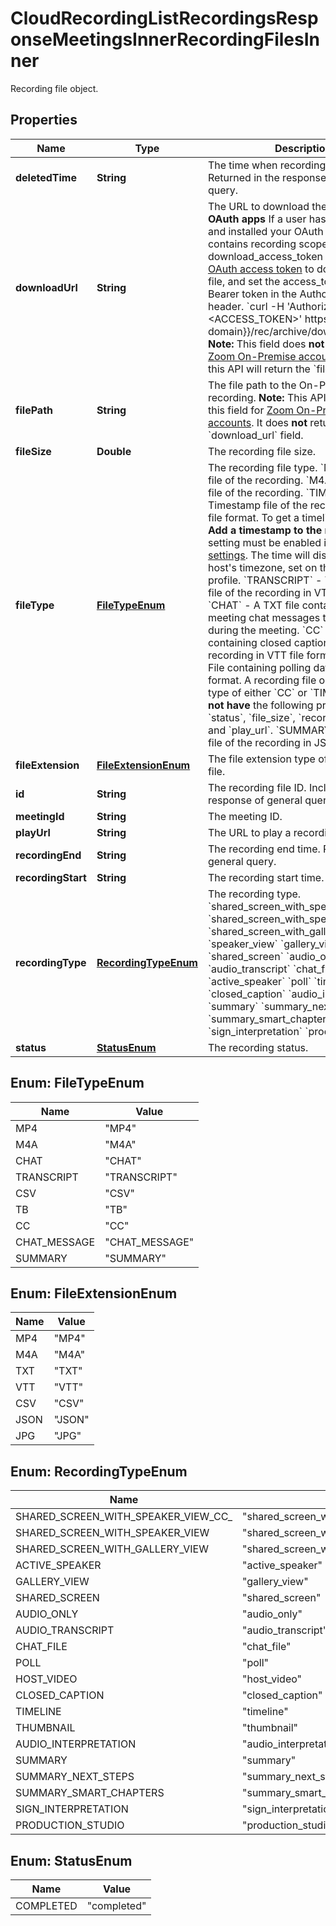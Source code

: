 

# CloudRecordingListRecordingsResponseMeetingsInnerRecordingFilesInner

Recording file object.

## Properties

| Name | Type | Description | Notes |
|------------ | ------------- | ------------- | -------------|
|**deletedTime** | **String** | The time when recording was deleted. Returned in the response only for trash query. |  [optional] |
|**downloadUrl** | **String** | The URL to download the recording.   **OAuth apps**   If a user has authorized and installed your OAuth app that contains recording scopes, use the download_access_token or the user&#39;s [OAuth access token](https://developers.zoom.us/docs/integrations/oauth/) to download the file, and set the access_token as a Bearer token in the Authorization header.   &#x60;curl -H &#39;Authorization: Bearer &lt;ACCESS_TOKEN&gt;&#39; https://{{base-domain}}/rec/archive/download/xyz&#x60;.   **Note:** This field does **not** return for [Zoom On-Premise accounts](https://support.zoom.us/hc/en-us/articles/360034064852-Zoom-On-Premise-Deployment). Instead, this API will return the &#x60;file_path&#x60; field. |  [optional] |
|**filePath** | **String** | The file path to the On-Premise account recording.   **Note:** This API only returns this field for [Zoom On-Premise accounts](https://support.zoom.us/hc/en-us/articles/360034064852-Zoom-On-Premise-Deployment). It does **not** return the &#x60;download_url&#x60; field. |  [optional] |
|**fileSize** | **Double** | The recording file size. |  [optional] |
|**fileType** | [**FileTypeEnum**](#FileTypeEnum) | The recording file type.     &#x60;MP4&#x60; - Video file of the recording.    &#x60;M4A&#x60; Audio-only file of the recording.    &#x60;TIMELINE&#x60; - Timestamp file of the recording in JSON file format. To get a timeline file, the **Add a timestamp to the recording** setting must be enabled in the [recording settings](https://support.zoom.us/hc/en-us/articles/203741855-Cloud-recording#h_3f14c3a4-d16b-4a3c-bbe5-ef7d24500048). The time will display in the host&#39;s timezone, set on their Zoom profile.      &#x60;TRANSCRIPT&#x60; - Transcription file of the recording in VTT format.     &#x60;CHAT&#x60; - A TXT file containing in-meeting chat messages that were sent during the meeting.    &#x60;CC&#x60; - File containing closed captions of the recording in VTT file format.    &#x60;CSV&#x60; - File containing polling data in CSV format.          A recording file object with file type of either &#x60;CC&#x60; or &#x60;TIMELINE&#x60; **does not have** the following properties:      &#x60;id&#x60;, &#x60;status&#x60;, &#x60;file_size&#x60;, &#x60;recording_type&#x60;, and &#x60;play_url&#x60;.    &#x60;SUMMARY&#x60; - Summary file of the recording in JSON file format. |  [optional] |
|**fileExtension** | [**FileExtensionEnum**](#FileExtensionEnum) | The file extension type of the recording file. |  [optional] |
|**id** | **String** | The recording file ID. Included in the response of general query. |  [optional] |
|**meetingId** | **String** | The meeting ID.  |  [optional] |
|**playUrl** | **String** | The URL to play a recording file. |  [optional] |
|**recordingEnd** | **String** | The recording end time. Response in general query. |  [optional] |
|**recordingStart** | **String** | The recording start time. |  [optional] |
|**recordingType** | [**RecordingTypeEnum**](#RecordingTypeEnum) | The recording type.    &#x60;shared_screen_with_speaker_view(CC)&#x60;    &#x60;shared_screen_with_speaker_view&#x60;    &#x60;shared_screen_with_gallery_view&#x60;    &#x60;speaker_view&#x60;    &#x60;gallery_view&#x60;    &#x60;shared_screen&#x60;    &#x60;audio_only&#x60;    &#x60;audio_transcript&#x60;    &#x60;chat_file&#x60;    &#x60;active_speaker&#x60;    &#x60;poll&#x60;    &#x60;timeline&#x60;    &#x60;closed_caption&#x60;    &#x60;audio_interpretation&#x60;    &#x60;summary&#x60;    &#x60;summary_next_steps&#x60;    &#x60;summary_smart_chapters&#x60;    &#x60;sign_interpretation&#x60;    &#x60;production_studio&#x60; |  [optional] |
|**status** | [**StatusEnum**](#StatusEnum) | The recording status. |  [optional] |



## Enum: FileTypeEnum

| Name | Value |
|---- | -----|
| MP4 | &quot;MP4&quot; |
| M4A | &quot;M4A&quot; |
| CHAT | &quot;CHAT&quot; |
| TRANSCRIPT | &quot;TRANSCRIPT&quot; |
| CSV | &quot;CSV&quot; |
| TB | &quot;TB&quot; |
| CC | &quot;CC&quot; |
| CHAT_MESSAGE | &quot;CHAT_MESSAGE&quot; |
| SUMMARY | &quot;SUMMARY&quot; |



## Enum: FileExtensionEnum

| Name | Value |
|---- | -----|
| MP4 | &quot;MP4&quot; |
| M4A | &quot;M4A&quot; |
| TXT | &quot;TXT&quot; |
| VTT | &quot;VTT&quot; |
| CSV | &quot;CSV&quot; |
| JSON | &quot;JSON&quot; |
| JPG | &quot;JPG&quot; |



## Enum: RecordingTypeEnum

| Name | Value |
|---- | -----|
| SHARED_SCREEN_WITH_SPEAKER_VIEW_CC_ | &quot;shared_screen_with_speaker_view(CC)&quot; |
| SHARED_SCREEN_WITH_SPEAKER_VIEW | &quot;shared_screen_with_speaker_view&quot; |
| SHARED_SCREEN_WITH_GALLERY_VIEW | &quot;shared_screen_with_gallery_view&quot; |
| ACTIVE_SPEAKER | &quot;active_speaker&quot; |
| GALLERY_VIEW | &quot;gallery_view&quot; |
| SHARED_SCREEN | &quot;shared_screen&quot; |
| AUDIO_ONLY | &quot;audio_only&quot; |
| AUDIO_TRANSCRIPT | &quot;audio_transcript&quot; |
| CHAT_FILE | &quot;chat_file&quot; |
| POLL | &quot;poll&quot; |
| HOST_VIDEO | &quot;host_video&quot; |
| CLOSED_CAPTION | &quot;closed_caption&quot; |
| TIMELINE | &quot;timeline&quot; |
| THUMBNAIL | &quot;thumbnail&quot; |
| AUDIO_INTERPRETATION | &quot;audio_interpretation&quot; |
| SUMMARY | &quot;summary&quot; |
| SUMMARY_NEXT_STEPS | &quot;summary_next_steps&quot; |
| SUMMARY_SMART_CHAPTERS | &quot;summary_smart_chapters&quot; |
| SIGN_INTERPRETATION | &quot;sign_interpretation&quot; |
| PRODUCTION_STUDIO | &quot;production_studio&quot; |



## Enum: StatusEnum

| Name | Value |
|---- | -----|
| COMPLETED | &quot;completed&quot; |



